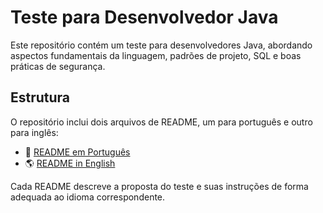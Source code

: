 # Teste para Desenvolvedor Java

Este repositório contém um teste para desenvolvedores Java, abordando aspectos fundamentais da linguagem, padrões de projeto, SQL e boas práticas de segurança.

## Estrutura

O repositório inclui dois arquivos de README, um para português e outro para inglês:

- 📜 [README em Português](README-PT.md)
- 🌎 [README in English](README-EN.md)

Cada README descreve a proposta do teste e suas instruções de forma adequada ao idioma correspondente.
